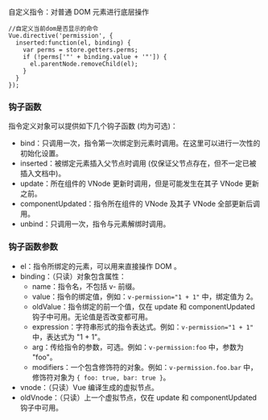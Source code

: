 
自定义指令：对普通 DOM 元素进行底层操作

```
//自定义当前dom是否显示的命令
Vue.directive('permission', {
  inserted:function(el, binding) {
    var perms = store.getters.perms;
    if (!perms['"' + binding.value + '"']) {
      el.parentNode.removeChild(el);
    }
  }
});

```

### 钩子函数
指令定义对象可以提供如下几个钩子函数 (均为可选)：

 - bind：只调用一次，指令第一次绑定到元素时调用。在这里可以进行一次性的初始化设置。
 - inserted：被绑定元素插入父节点时调用 (仅保证父节点存在，但不一定已被插入文档中)。
 - update：所在组件的 VNode 更新时调用，但是可能发生在其子 VNode 更新之前。
 - componentUpdated：指令所在组件的 VNode 及其子 VNode 全部更新后调用。
 - unbind：只调用一次，指令与元素解绑时调用。

### 钩子函数参数

  - el：指令所绑定的元素，可以用来直接操作 DOM 。
  - binding：（只读）对象包含属性：
    - name：指令名，不包括 v- 前缀。
    - value：指令的绑定值，例如：```v-permission="1 + 1"``` 中，绑定值为 2。
    - oldValue：指令绑定的前一个值，仅在 update 和 componentUpdated 钩子中可用。无论值是否改变都可用。
    - expression：字符串形式的指令表达式。例如：```v-permission="1 + 1"``` 中，表达式为 "1 + 1"。
    - arg：传给指令的参数，可选。例如：```v-permission:foo``` 中，参数为 "foo"。
    - modifiers：一个包含修饰符的对象。例如：```v-permission.foo.bar``` 中，修饰符对象为 ```{ foo: true, bar: true }```。
  - vnode：（只读）Vue 编译生成的虚拟节点。
  - oldVnode：（只读）上一个虚拟节点，仅在 update 和 componentUpdated 钩子中可用。
